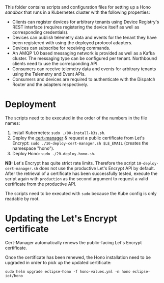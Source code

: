 This folder contains scripts and configuration files for setting up a Hono *sandbox* that runs in a Kubernetes cluster with the following properties:

* Clients can register devices for arbitrary tenants using Device Registry's REST interface (requires registering the device itself as well as corresponding credentials).
* Devices can publish telemetry data and events for the tenant they have been registered with using the deployed protocol adapters.
* Devices can subscribe for receiving commands. 
* An AMQP 1.0 based messaging network is provided as well as a Kafka cluster. The messaging type can be configured per tenant. Northbound clients need to use the corresponding API.
* Consumers can receive telemetry data and events for arbitrary tenants using the Telemetry and Event APIs.
* Consumers and devices are required to authenticate with the Dispatch Router and the adapters respectively.

# Deployment

The scripts need to be executed in the order of the numbers in the file names:

1. Install Kubernetes: `sudo ./00-install-k3s.sh`.
2. Deploy the [cert-manager](https://cert-manager.io/) & request a public certificate from Let's Encrypt: `sudo ./10-deploy-cert-manager.sh $LE_EMAIL` (creates the namespace "hono").
3. Deploy Hono: `sudo ./20-deploy-hono.sh`.

**NB:** Let's Encrypt has quite strict rate limits. Therefore the script `10-deploy-cert-manager.sh` does not use
the productive Let's Encrypt API by default. After the retrieval of a certificate has been successfully tested, 
execute the script again with `production` as the second argument to request a valid certificate from the productive API.

The scripts need to be executed with `sudo` because the Kube config is only readable by root.

# Updating the Let's Encrypt certificate

Cert-Manager automatically renews the public-facing Let's Encrypt certificate.

Once the certificate has been renewed, the Hono installation need to be upgraded in order to pick up the updated certificate:

`sudo helm upgrade eclipse-hono -f hono-values.yml -n hono eclipse-iot/hono`

